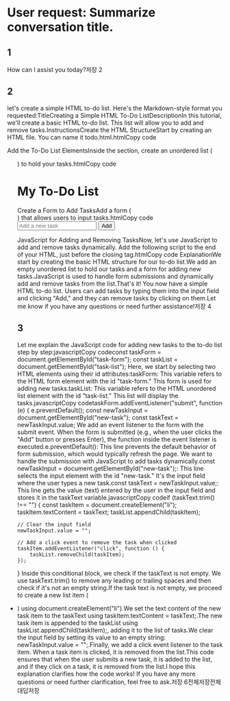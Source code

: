 # User request: Summarize conversation title.

## 1
How can I assist you today?저장 2

## 2
let's create a simple HTML to-do list. Here's the Markdown-style format you requested:TitleCreating a Simple HTML To-Do ListDescriptionIn this tutorial, we'll create a basic HTML to-do list. This list will allow you to add and remove tasks.InstructionsCreate the HTML StructureStart by creating an HTML file. You can name it todo.html.htmlCopy code<!DOCTYPE html>
<html lang="en">
<head>
    <meta charset="UTF-8">
    <meta name="viewport" content="width=device-width, initial-scale=1.0">
    <title>To-Do List</title>
</head>
<body>
    <!-- Your to-do list content will go here -->
</body>
</html>
Add the To-Do List ElementsInside the <body> section, create an unordered list (<ul>) to hold your tasks.htmlCopy code<body>
    <h1>My To-Do List</h1>
    <ul id="task-list">
        <!-- Tasks will be added here -->
    </ul>
</body>
Create a Form to Add TasksAdd a form (<form>) that allows users to input tasks.htmlCopy code<form id="task-form">
    <input type="text" id="new-task" placeholder="Add a new task" required>
    <button type="submit">Add</button>
</form>
JavaScript for Adding and Removing TasksNow, let's use JavaScript to add and remove tasks dynamically. Add the following script to the end of your HTML, just before the closing </body> tag.htmlCopy code<script>
    const taskForm = document.getElementById("task-form");
    const taskList = document.getElementById("task-list");

    taskForm.addEventListener("submit", function (e) {
        e.preventDefault();
        const newTaskInput = document.getElementById("new-task");
        const taskText = newTaskInput.value;

        if (taskText.trim() !== "") {
            const taskItem = document.createElement("li");
            taskItem.textContent = taskText;
            taskList.appendChild(taskItem);

            // Clear the input field
            newTaskInput.value = "";

            // Add a click event to remove the task when clicked
            taskItem.addEventListener("click", function () {
                taskList.removeChild(taskItem);
            });
        }
    });
</script>
ExplanationWe start by creating the basic HTML structure for our to-do list.We add an empty unordered list to hold our tasks and a form for adding new tasks.JavaScript is used to handle form submissions and dynamically add and remove tasks from the list.That's it! You now have a simple HTML to-do list. Users can add tasks by typing them into the input field and clicking "Add," and they can remove tasks by clicking on them.Let me know if you have any questions or need further assistance!저장 4

## 3
Let me explain the JavaScript code for adding new tasks to the to-do list step by step:javascriptCopy codeconst taskForm = document.getElementById("task-form");
const taskList = document.getElementById("task-list");
Here, we start by selecting two HTML elements using their id attributes:taskForm: This variable refers to the HTML form element with the id "task-form." This form is used for adding new tasks.taskList: This variable refers to the HTML unordered list element with the id "task-list." This list will display the tasks.javascriptCopy codetaskForm.addEventListener("submit", function (e) {
    e.preventDefault();
    const newTaskInput = document.getElementById("new-task");
    const taskText = newTaskInput.value;
We add an event listener to the form with the submit event. When the form is submitted (e.g., when the user clicks the "Add" button or presses Enter), the function inside the event listener is executed.e.preventDefault(): This line prevents the default behavior of form submission, which would typically refresh the page. We want to handle the submission with JavaScript to add tasks dynamically.const newTaskInput = document.getElementById("new-task");: This line selects the input element with the id "new-task." It's the input field where the user types a new task.const taskText = newTaskInput.value;: This line gets the value (text) entered by the user in the input field and stores it in the taskText variable.javascriptCopy codeif (taskText.trim() !== "") {
    const taskItem = document.createElement("li");
    taskItem.textContent = taskText;
    taskList.appendChild(taskItem);

    // Clear the input field
    newTaskInput.value = "";

    // Add a click event to remove the task when clicked
    taskItem.addEventListener("click", function () {
        taskList.removeChild(taskItem);
    });
}
Inside this conditional block, we check if the taskText is not empty. We use taskText.trim() to remove any leading or trailing spaces and then check if it's not an empty string.If the task text is not empty, we proceed to create a new list item (<li>) using document.createElement("li").We set the text content of the new task item to the taskText using taskItem.textContent = taskText;.The new task item is appended to the taskList using taskList.appendChild(taskItem);, adding it to the list of tasks.We clear the input field by setting its value to an empty string: newTaskInput.value = "";.Finally, we add a click event listener to the task item. When a task item is clicked, it is removed from the list.This code ensures that when the user submits a new task, it is added to the list, and if they click on a task, it is removed from the list.I hope this explanation clarifies how the code works! If you have any more questions or need further clarification, feel free to ask.저장 6전체저장전체대답저장